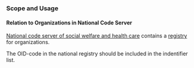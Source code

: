 ### Scope and Usage

#### Relation to Organizations in National Code Server 

[National code server of social welfare and health care](https://koodistopalvelu.kanta.fi/codeserver/pages/classification-list-page.xhtml) contains a [registry](https://koodistopalvelu.kanta.fi/codeserver/pages/classification-view-page.xhtml?classificationKey=421&versionKey=501) for organizations. 

The OID-code in the national registry should be included in the indentifier list.
